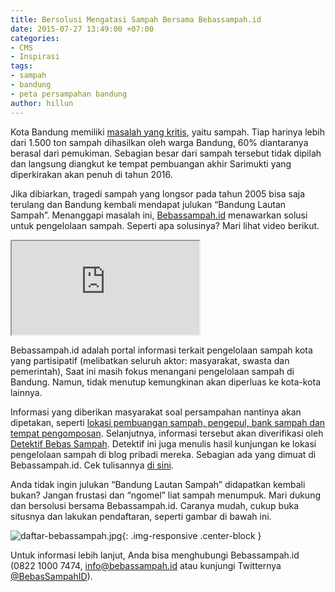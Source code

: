 ```yaml
---
title: Bersolusi Mengatasi Sampah Bersama Bebassampah.id
date: 2015-07-27 13:49:00 +07:00
categories:
- CMS
- Inspirasi
tags:
- sampah
- bandung
- peta persampahan bandung
author: hillun
---
```


Kota Bandung memiliki [masalah yang kritis](https://www.youtube.com/watch?t=73&v=0iEY8lKElqE), yaitu sampah. Tiap harinya lebih dari 1.500 ton sampah dihasilkan oleh warga Bandung, 60% diantaranya berasal dari pemukiman. Sebagian besar dari sampah tersebut tidak dipilah dan langsung diangkut ke tempat pembuangan akhir Sarimukti yang diperkirakan akan penuh di tahun 2016.

Jika dibiarkan, tragedi sampah yang longsor pada tahun 2005 bisa saja terulang dan Bandung kembali mendapat julukan “Bandung Lautan Sampah”. Menanggapi masalah ini, [Bebassampah.id](http://bebassampah.id/) menawarkan solusi untuk pengelolaan sampah. Seperti apa solusinya? Mari lihat video berikut.

<div class="embed-responsive embed-responsive-16by9">
<iframe class="embed-responsive-item" src="https://www.youtube.com/embed/mXYJI1A9e5"></iframe>
</div>

Bebassampah.id adalah portal informasi terkait pengelolaan sampah kota yang partisipatif (melibatkan seluruh aktor: masyarakat, swasta dan pemerintah), Saat ini masih fokus menangani pengelolaan sampah di Bandung. Namun, tidak menutup kemungkinan akan diperluas ke kota-kota lainnya.

Informasi yang diberikan masyarakat soal persampahan nantinya akan dipetakan, seperti [lokasi pembuangan sampah, pengepul, bank sampah dan tempat pengomposan](http://bebassampah.id/?go=peta.list). Selanjutnya, informasi tersebut akan diverifikasi oleh [Detektif Bebas Sampah](http://ciptamedia.org/ada-detektif-di-proyek-peta-persampahan-bandung/). Detektif ini juga menulis hasil kunjungan ke lokasi pengelolaan sampah di blog pribadi mereka. Sebagian ada yang dimuat di Bebassampah.id. Cek tulisannya [di sini](http://bebassampah.id/index.php?go=berita.artikel).

Anda tidak ingin julukan “Bandung Lautan Sampah” didapatkan kembali bukan? Jangan frustasi dan “ngomel” liat sampah menumpuk. Mari dukung dan bersolusi bersama Bebassampah.id. Caranya mudah, cukup buka situsnya dan lakukan pendaftaran, seperti gambar di bawah ini.

![daftar-bebassampah.jpg](/uploads/daftar-bebassampah.jpg){: .img-responsive .center-block }

Untuk informasi lebih lanjut, Anda bisa menghubungi Bebassampah.id (0822 1000 7474, info@bebassampah.id atau kunjungi Twitternya [@BebasSampahID](https://twitter.com/BebasSampahID)).